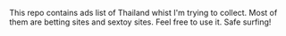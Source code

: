 This repo contains ads list of Thailand whist I'm trying to collect.
Most of them are betting sites and sextoy sites.
Feel free to use it. Safe surfing!

